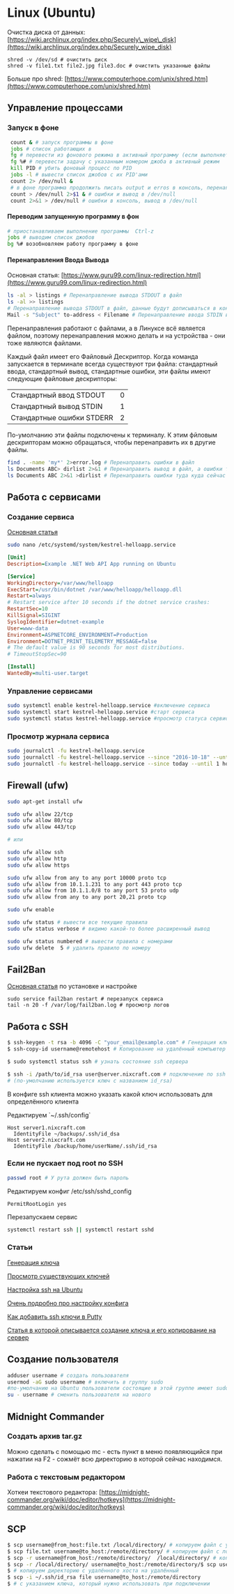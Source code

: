 # Linux \(Ubuntu\)

Очистка диска от данных: [https://wiki.archlinux.org/index.php/Securely\_wipe\_disk](https://wiki.archlinux.org/index.php/Securely_wipe_disk)

```
shred -v /dev/sd # очистить диск
shred -v file1.txt file2.jpg file3.doc # очистить указанные файлы
```

Больше про shred: [https://www.computerhope.com/unix/shred.htm](https://www.computerhope.com/unix/shred.htm)

## Управление процессами

### Запуск в фоне

```bash
 count & # запуск программы в фоне
 jobs # список работающих в
 fg # перевести из фонового режима в активный программу (если выполняется в фоне только одна)
 fg %# # перевести задачу с указанным номером джоба в активный режим
 kill PID # убить фоновый процесс по PID
 jobs -l # вывести список джобов с их PID'ами
 count 2> /dev/null & 
 # в фоне программа продолжить писать output и erros в консоль, перенаправить ошибки консоли в /dev/null
 count > /dev/null 2>$1 & # ошибки и вывод в /dev/null
 count 2>&1 > /dev/null # ошибки в консоль, вывод в /dev/null
```

#### Переводим запущенную программу в фон

```bash
# приостанавливаем выполнение программы  Ctrl-z
jobs # выводим список джобов
bg %# возобновляем работу программу в фоне
```

#### Перенаправления Ввода Вывода

Основная статья: [https://www.guru99.com/linux-redirection.html](https://www.guru99.com/linux-redirection.html)

```bash
ls -al > listings # Перенаправление вывода STDOUT в файл
ls -al >> listings 
# Перенаправление вывода STDOUT в файл, данные будут дописываться в конец файла, а не перезаписывать его полностью
Mail -s "Subject" to-address < Filename # Перенаправление ввода STDIN из файла
```

Перенаправления работают с файлами, а в Линуксе всё является файлом, поэтому перенаправления можно делать и на устройства - они тоже являются файлами.

Каждый файл имеет его Файловый Дескриптор. Когда команда запускается в терминале всегда существуют три файла: стандартный ввода, стандартный вывод, стандартные ошибки, эти файлы имеют следующие файловые дескрипторы:

|  |  |
| :--- | :--- |
| Стандартный ввод STDOUT | 0 |
| Стандартный вывод STDIN | 1 |
| Стандартные ошибки STDERR | 2 |

По-умолчанию эти файлы подключены к терминалу. К этим фйловым дескрипторам можно обращаться, чтобы перенаправить их в другие файлы.

```bash
find . -name 'my*' 2>error.log # Перенаправить ошибки в файл
ls Documents ABC> dirlist 2>&1 # Перенаправить вывод в файл, а ошибки туда же куда вывод
ls Documents ABC 2>&1 >dirlist # Перенаправить ошибки туда куда сейчас направлен вывод (консоль), а вывод в файл
```

## Работа с сервисами

### Создание сервиса

[Основная статья](https://docs.microsoft.com/ru-ru/aspnet/core/host-and-deploy/linux-nginx?view=aspnetcore-2.2#monitor-the-app)

```bash
sudo nano /etc/systemd/system/kestrel-helloapp.service
```

```ini
[Unit]
Description=Example .NET Web API App running on Ubuntu

[Service]
WorkingDirectory=/var/www/helloapp
ExecStart=/usr/bin/dotnet /var/www/helloapp/helloapp.dll
Restart=always
# Restart service after 10 seconds if the dotnet service crashes:
RestartSec=10
KillSignal=SIGINT
SyslogIdentifier=dotnet-example
User=www-data
Environment=ASPNETCORE_ENVIRONMENT=Production
Environment=DOTNET_PRINT_TELEMETRY_MESSAGE=false
# The default value is 90 seconds for most distributions.
# TimeoutStopSec=90

[Install]
WantedBy=multi-user.target
```

### Управление сервисами

```bash
sudo systemctl enable kestrel-helloapp.service #включение сервиса
sudo systemctl start kestrel-helloapp.service #старт сервиса
sudo systemctl status kestrel-helloapp.service #просмотр статуса сервиса
```

### Просмотр журнала сервиса

```bash
sudo journalctl -fu kestrel-helloapp.service
sudo journalctl -fu kestrel-helloapp.service --since "2016-10-18" --until "2016-10-18 04:00"
sudo journalctl -fu kestrel-helloapp.service --since today --until 1 hour ago
```

## Firewall \(ufw\)

```bash
sudo apt-get install ufw

sudo ufw allow 22/tcp
sudo ufw allow 80/tcp
sudo ufw allow 443/tcp

# или

sudo ufw allow ssh
sudo ufw allow http
sudo ufw allow https

sudo ufw allow from any to any port 10000 proto tcp
sudo ufw allow from 10.1.1.231 to any port 443 proto tcp
sudo ufw allow from 10.1.1.0/8 to any port 53 proto udp
sudo ufw allow from any to any port 20,21 proto tcp

sudo ufw enable

sudo ufw status # вывести все текущие правила
sudo ufw status verbose # видимо какой-то более расширенный вывод

sudo ufw status numbered # вывести правила с номерами
sudo ufw delete  5 # удалить правило по номеру
```

## Fail2Ban

[Основная статья](https://community.vscale.io/hc/ru/community/posts/211756429-Использование-fail2ban-для-защиты-SSH-от-подбора-пароля) по установке и настройке

```
sudo service fail2ban restart # перезапуск сервиса
tail -n 20 -f /var/log/fail2ban.log # просмотр логов
```

## Работа с SSH

```bash
$ ssh-keygen -t rsa -b 4096 -C "your_email@example.com" # Генерация ключа
$ ssh-copy-id username@remotehost # Копирование на удалённый компьютер

$ sudo systemctl status ssh # узнать состояние ssh сервера

$ ssh -i /path/to/id_rsa user@server.nixcraft.com # подключение по ssh с явным указанием ключа
# (по-умолчанию используется ключ с названием id_rsa)
```

В конфиге ssh клиента можно указать какой ключ использовать для определённого клиента

Редактируем \`~/.ssh/config\`

```
Host server1.nixcraft.com
  IdentityFile ~/backups/.ssh/id_dsa
Host server2.nixcraft.com
  IdentityFile /backup/home/userName/.ssh/id_rsa
```

### Если не пускает под root по SSH

```bash
passwd root # У рута должен быть пароль
```

Редактируем конфиг /etc/ssh/sshd\_config

```
PermitRootLogin yes
```

Перезапускаем сервис

```bash
systemctl restart ssh || systemctl restart sshd
```

### Статьи

[Генерация ключа](https://help.github.com/en/articles/generating-a-new-ssh-key-and-adding-it-to-the-ssh-agent)

[Просмотр существующих ключей](https://help.github.com/en/articles/checking-for-existing-ssh-keys)

[Настройка ssh на Ubuntu](https://help.ubuntu.com/lts/serverguide/openssh-server.html.en)

[Очень подробно про настройку конфига](https://www.ssh.com/ssh/sshd_config/)

[Как добавить ssh ключи в Putty](https://support.rackspace.com/how-to/log-into-a-linux-server-with-an-ssh-private-key-on-windows/)

[Статья в которой описывается создание ключа и его копирование на сервер](https://www.digitalocean.com/community/tutorials/ssh-ubuntu-18-04-ru)

## Создание пользователя

```bash
adduser username # создать пользователя
usermod -aG sudo username # включить в группу sudo 
#по-умолчанию на Ubuntu пользователи состоящие в этой группе имеют sudo привилегии
su - username # сменить пользователя на нового
```

## Midnight Commander

### Создать архив tar.gz

Можно сделать с помощью mc - есть пункт в меню появляющийся при нажатии на F2 - сожмёт всю директорию в которой сейчас находимся.

### Работа с текстовым редактором

Хоткеи текстового редактора: [https://midnight-commander.org/wiki/doc/editor/hotkeys](https://midnight-commander.org/wiki/doc/editor/hotkeys)

## SCP

```bash
$ scp username@from_host:file.txt /local/directory/ # копируем файл с удалённого хоста на локальный
$ scp file.txt username@to_host:/remote/directory/ # копируем файл с локального хоста на удалённый
$ scp -r username@from_host:/remote/directory/  /local/directory/ # копируем директорию с удалённого хоста на локальный
$ scp -r /local/directory/ username@to_host:/remote/directory/$ scp username@from_host:/remote/directory/file.txt username@to_host:/remote/directory/
$ # копируем директорию с удалённого хоста на удалённый
$ scp -i ~/.ssh/id_rsa file username@to_host:/remote/directory 
$ # с указанием ключа, который нужно использовать при подключении
```



